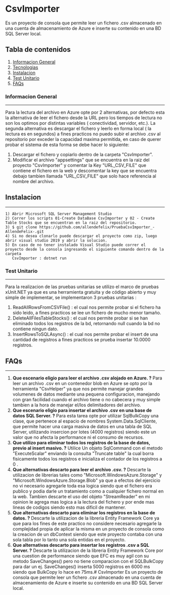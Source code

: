 # CsvImporter
Es un proyecto de consola que permite leer un fichero .csv almacenado en una cuenta de almacenamiento de Azure e inserte su contenido en una BD SQL Server local. 



## Tabla de contenidos
1. [Informacion General](#general-info)
2. [Tecnologias](#technologies)
3. [Instalacion](#installation)
4. [Test Unitario](#collaboration)
5. [FAQs](#faqs)

### Informacion General
***
Para la lectura del archivo en Azure opte por 2 alternativas, por defecto esta la alternativa de leer el fichero desde la URL pero los tiempos de lectura no son los optimos por distintas variables ( conectividad, servidor, etc.).
La segunda alternativa es descargar el fichero y leerlo en forma local ( la lectura es en segundos) a fines practicos no puedo subir el archivo .csv al repositorio por exceder la capacidad maxima permitida, en caso de querer probar el sistema de esta forma se debe hacer lo siguiente:
1) Descargar el fichero y copiarlo dentro de la carpeta "CsvImporter".
2) Modificar el archivo "appsettings" que se encuentra en la raiz del proyecto "CsvImporter" y comentar la Key "URL_CSV_FILE" que contiene el fichero en la web y descomentar la key que se encuentra debajo tambien llamada "URL_CSV_FILE" que solo hace referencia al nombre del archivo.

## Instalacion
*** 
```
1) Abrir Microsoft SQL Server Management Studio
2) Correr los scripts 01-Create DataBase CsvImporter y 02 - Create Table Stocks que se encuentran en la raiz del repositorio.
3) $ git clone https://github.com/allendefelix/PruebaCsvImporter_-AllendeFelix-.git
4) Si no desea clonarlo puede descargar el proyecto como zip, luego abrir visual studio 2019 y abrir la solucion. 
5) En caso de no tener instalado Visual Studio puede correr el proyecto desde la consola ingresando el siguiente comando dentro de la carpeta
   CsvImporter : dotnet run 
```
### Test Unitario
***
Para la realizacion de las pruebas unitarias se utilizo el marco de pruebas xUnit.NET ya que es una herramienta gratuita y de código abierto y muy simple de implementar, se implementaron 3 pruebas unitarias :
1) ReadAllRowsFromCSVFile() : el cual nos permite probar si el fichero ha sido leido, a fines practicos se lee un fichero de mucho menor tamaño.
2) DeleteAllFilesTableStocks() : el cual nos permite probar si se han eliminado todos los registros de la bd, retornando null cuando la bd no contiene ningun dato.
3) InsertRowsToSQLAsync() : el cual nos permite probar el insert de una cantidad de registros a fines practicos se prueba insertar 10.0000 registros.
## FAQs
***
1. **Que escenario eligio para leer el archivo .csv alojado en Azure. ?**
Para leer un archivo .csv en un contenedor blob en Azure se opto por la herramienta "CsvHelper" ya que nos permite manejar grandes volumenes de datos mediante una pequena configuracion, manejando con gran facilidad cuando el archivo tiene o no cabecera y muy simple tambien a la hora de manejar el/los delimitadores del archivo.
2. __Que escenario eligio para insertar el archivo .csv en una base de datos SQL Server. ?__ 
Para esta tarea opte por utilizar SqlBulkCopy una clase, que pertenece al espacio de nombres System.Data.SqlCliente, que permite hacer una carga masiva de datos en una tabla de SQL Server, utilizando insercion por lotes (4000 registros) siendo este un valor que no afecta la performance ni el consumo de recursos.
3. **Que utilizo para eliminar todos los registros de la base de datos, previo al insert masivo. ?**
Utilice Un objeto SqlCommand con el metodo "ExecuteScalar" enviando la consulta "Truncate table" la cual borra fisicamente todos los registros e inicializa el contador de los registros a 0 .
4. **Que alternativas descarto para leer el archivo .csv. ?**
Descarte la utilizacion de librerias tales como "Microsoft.WindowsAzure.Storage" y "Microsoft.WindowsAzure.Storage.Blob" ya que a efectos del ejercicio no vi necesario agregarle toda esa logica siendo que el fichero era publico y podia darle un tratamiento como a cualquier fichero normal en la web.
Tambien descarte el uso del objeto "StreamReader" en mi opinion le agrega mas logica a la lectura del fichero y por ende mas lineas de codigos siendo esto mas dificil de mantener.
5. **Que alternativas descarto para eliminar los registros en la base de datos. ?**
Descarte la utilizacion de la  libreria Entity Framework Core ya que para los fines de este practico no considere necesario agregarle la complejidad propia de aplicar la misma en un proyecto de consola como la creacion de un dbContext siendo que este proyecto contaba con una sola tabla por lo tanto una sola entidas en el proyecto.
6. **Que alternativas descarto para insertar los registros .csv a SQL Server. ?**
Descarte la utilizacion de la  libreria Entity Framework Core por una cuestion de performance siendo que EFC es muy agil con su metodo SaveChanges() pero no tiene comparacion con el SQLBulkCopy para dar un ej. SaveChanges() inserta 5000 registros en 6000 ms siendo que BulkCopy lo hace en 75ms.# CsvImporter
Es un proyecto de consola que permite leer un fichero .csv almacenado en una cuenta de almacenamiento de Azure e inserte su contenido en una BD SQL Server local. 
